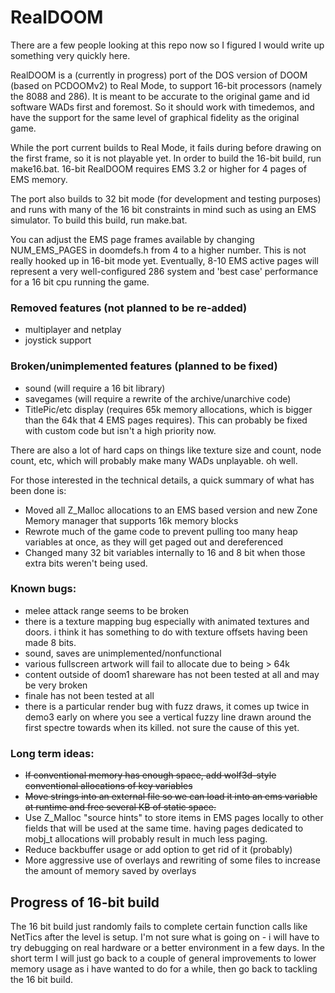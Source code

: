 # RealDOOM

There are a few people looking at this repo now so I figured I would write up something very quickly here.

RealDOOM is a (currently in progress) port of the DOS version of DOOM (based on PCDOOMv2) to Real Mode, to support 16-bit processors (namely the 8088 and 286). It is meant to be accurate to the original game and id software WADs first and foremost. So it should work with timedemos, and have the support for the same level of graphical fidelity as the original game.

While the port current builds to Real Mode, it fails during before drawing on the first frame, so it is not playable yet. In order to build the 16-bit build, run make16.bat. 16-bit RealDOOM requires EMS 3.2 or higher for 4 pages of EMS memory.

The port also builds to 32 bit mode (for development and testing purposes) and runs with many of the 16 bit constraints in mind such as using an EMS simulator. To build this build, run make.bat.
 

You can adjust the EMS page frames available by changing NUM_EMS_PAGES in doomdefs.h from 4 to a higher number. This is not really hooked up in 16-bit mode yet. Eventually, 8-10 EMS active pages will represent a very well-configured 286 system and 'best case' performance for a 16 bit cpu running the game.



### Removed features (not planned to be re-added)
 - multiplayer and netplay
 - joystick support
 

###  Broken/unimplemented features (planned to be fixed)
 - sound (will require a 16 bit library)
 - savegames (will require a rewrite of the archive/unarchive code)
 - TitlePic/etc display (requires 65k memory allocations, which is bigger than the 64k that 4 EMS pages requires). This can probably be fixed with custom code but isn't a high priority now.


There are also a lot of hard caps on things like texture size and count, node count, etc, which will probably make many WADs unplayable. oh well.

For those interested in the technical details, a quick summary of what has been done is:
 - Moved all Z_Malloc allocations to an EMS based version and new Zone Memory manager that supports 16k memory blocks
 - Rewrote much of the game code to prevent pulling too many heap variables at once, as they will get paged out and dereferenced
 - Changed many 32 bit variables internally to 16 and 8 bit when those extra bits weren't being used.


### Known bugs:
 - melee attack range seems to be broken
 - there is a texture mapping bug especially with animated textures and doors. i think it has something to do with texture offsets having been made 8 bits.
 - sound, saves are unimplemented/nonfunctional
 - various fullscreen artwork will fail to allocate due to being > 64k 
 - content outside of doom1 shareware has not been tested at all and may be very broken
 - finale has not been tested at all
 - there is a particular render bug with fuzz draws, it comes up twice in demo3 early on where you see a vertical fuzzy line drawn around the first spectre towards when its killed. not sure the cause of this yet.

### Long term ideas:
 - <strike> If conventional memory has enough space, add wolf3d-style conventional allocations of key variables </strike>
 - <strike> Move strings into an external file so we can load it into an ems variable at runtime and free several KB of static space. </strike>
 - Use Z_Malloc "source hints" to store items in EMS pages locally to other fields that will be used at the same time. having pages dedicated to mobj_t allocations will probably result in much less paging.
 - Reduce backbuffer usage or add option to get rid of it (probably)
 - More aggressive use of overlays and rewriting of some files to increase the amount of memory saved by overlays



## Progress of 16-bit build
The 16 bit build just randomly fails to complete certain function calls like NetTics after the level is setup. I'm not sure what is going on - i will have to try debugging on real hardware or a better environment in a few days.
In the short term I will just go back to a couple of general improvements to lower memory usage as i have wanted to do for a while, then go back to tackling the 16 bit build.

